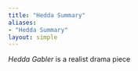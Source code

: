 ```yaml
---
title: "Hedda Summary"
aliases:
- "Hedda Summary"
layout: simple
---
```


*Hedda Gabler* is a realist drama piece 
